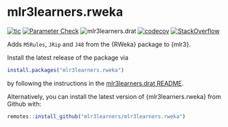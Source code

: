 # mlr3learners.rweka

<!-- badges: start -->
[![tic](https://github.com/mlr3learners/mlr3learners.rweka/workflows/tic/badge.svg?branch=master)](https://github.com/mlr3learners/mlr3learners.rweka/actions)
[![Parameter Check](https://github.com/mlr3learners/mlr3learners.rweka/workflows/Parameter%20Check/badge.svg?branch=master)](https://github.com/mlr3learners/mlr3learners.rweka/actions)
![mlr3learners.drat](https://github.com/mlr3learners/mlr3learners.rweka/workflows/mlr3learners.drat/badge.svg?branch=master)
[![codecov](https://codecov.io/gh/mlr3learners/mlr3learners.rweka/branch/master/graph/badge.svg)](https://codecov.io/gh/mlr3learners/mlr3learners.rweka)
[![StackOverflow](https://img.shields.io/badge/stackoverflow-mlr3-orange.svg)](https://stackoverflow.com/questions/tagged/mlr3)
<!-- badges: end -->

Adds `M5Rules`, `JRip` and `J48` from the {RWeka} package to {mlr3}.

Install the latest release of the package via

```r
install.packages("mlr3learners.rweka")
```

by following the instructions in the [mlr3learners.drat README](https://github.com/mlr3learners/mlr3learners.drat).

Alternatively, you can install the latest version of {mlr3learners.rweka} from Github with:

```r
remotes::install_github("mlr3learners/mlr3learners.rweka")
```
